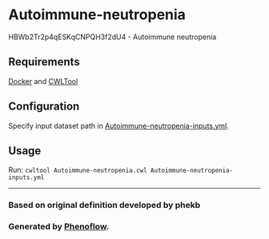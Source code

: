# Autoimmune-neutropenia

HBWb2Tr2p4qESKqCNPQH3f2dU4 - Autoimmune neutropenia

## Requirements

[Docker](https://docs.docker.com/install/) and [CWLTool](https://github.com/common-workflow-language/cwltool#install)

## Configuration

Specify input dataset path in [Autoimmune-neutropenia-inputs.yml](Autoimmune-neutropenia-inputs.yml).

## Usage

Run: `cwltool Autoimmune-neutropenia.cwl Autoimmune-neutropenia-inputs.yml`

***

### Based on original definition developed by phekb
### Generated by [Phenoflow](https://kclhi.org/phenoflow).
